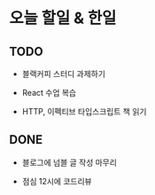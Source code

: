 # 오늘 할일 & 한일

## TODO

- 블랙커피 스터디 과제하기

- React 수업 복습

- HTTP, 이펙티브 타입스크립트 책 읽기

## DONE

- 블로그에 넘블 글 작성 마무리

- 점심 12시에 코드리뷰
